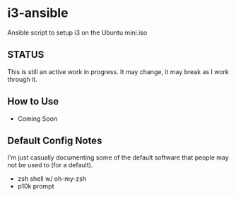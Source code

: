 # i3-ansible

Ansible script to setup i3 on the Ubuntu mini.iso

## STATUS

This is still an active work in progress. It may change, it may break as I work through it.

## How to Use

- Coming Soon

## Default Config Notes

I'm just casually documenting some of the default software that people may not be used to (for a default).

- zsh shell w/ oh-my-zsh
- p10k prompt
